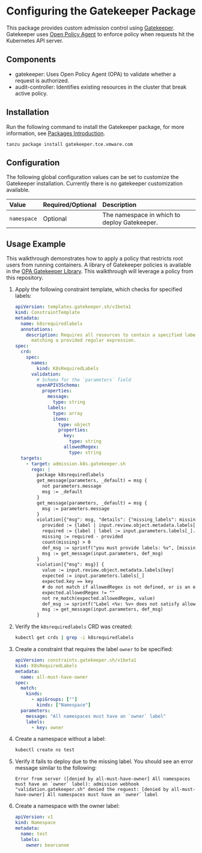 # Configuring the Gatekeeper Package

This package provides custom admission control using [Gatekeeper](https://github.com/open-policy-agent/gatekeeper). Gatekeeper uses [Open Policy Agent](https://www.openpolicyagent.org) to enforce policy when requests hit the Kubernetes API server.

## Components

* gatekeeper: Uses Open Policy Agent (OPA) to validate whether a request is
authorized.
* audit-controller: Identifies existing resources in the cluster that break
active policy.

## Installation
Run the following command to install the Gatekeeper package, for more information, see [Packages Introduction](packages-intro.md).

```shell
tanzu package install gatekeeper.tce.vmware.com
```

## Configuration

The following global configuration values can be set to customize the Gatekeeper installation. Currently there is no gatekeeper customization available.

| Value | Required/Optional | Description |
|:-------|:-------------------|:-------------|
| `namespace` | Optional | The namespace in which to deploy Gatekeeper. |

## Usage Example

This walkthrough demonstrates how to apply a policy that restricts root users
from running containers. A library of Gatekeeper policies is available in
the [OPA Gatekeeper Library](https://github.com/open-policy-agent/gatekeeper-library).
This walkthrough will leverage a policy from this repository.

1. Apply the following constraint template, which checks for specified labels:

    ```yaml
    apiVersion: templates.gatekeeper.sh/v1beta1
    kind: ConstraintTemplate
    metadata:
      name: k8srequiredlabels
      annotations:
        description: Requires all resources to contain a specified label with a value
          matching a provided regular expression.
    spec:
      crd:
        spec:
          names:
            kind: K8sRequiredLabels
          validation:
            # Schema for the `parameters` field
            openAPIV3Schema:
              properties:
                message:
                  type: string
                labels:
                  type: array
                  items:
                    type: object
                    properties:
                      key:
                        type: string
                      allowedRegex:
                        type: string
      targets:
        - target: admission.k8s.gatekeeper.sh
          rego: |
            package k8srequiredlabels
            get_message(parameters, _default) = msg {
              not parameters.message
              msg := _default
            }
            get_message(parameters, _default) = msg {
              msg := parameters.message
            }
            violation[{"msg": msg, "details": {"missing_labels": missing}}] {
              provided := {label | input.review.object.metadata.labels[label]}
              required := {label | label := input.parameters.labels[_].key}
              missing := required - provided
              count(missing) > 0
              def_msg := sprintf("you must provide labels: %v", [missing])
              msg := get_message(input.parameters, def_msg)
            }
            violation[{"msg": msg}] {
              value := input.review.object.metadata.labels[key]
              expected := input.parameters.labels[_]
              expected.key == key
              # do not match if allowedRegex is not defined, or is an empty string
              expected.allowedRegex != ""
              not re_match(expected.allowedRegex, value)
              def_msg := sprintf("Label <%v: %v> does not satisfy allowed regex: %v", [key, value, expected.allowedRegex])
              msg := get_message(input.parameters, def_msg)
            }
    ```

1. Verify the `k8srequiredlabels` CRD was created:

    ```sh
    kubectl get crds | grep -i k8srequiredlabels
    ```

1. Create a constraint that requires the label `owner` to be specified:

    ```yaml
    apiVersion: constraints.gatekeeper.sh/v1beta1
    kind: K8sRequiredLabels
    metadata:
      name: all-must-have-owner
    spec:
      match:
        kinds:
          - apiGroups: [""]
            kinds: ["Namespace"]
      parameters:
        message: "All namespaces must have an `owner` label"
        labels:
          - key: owner
    ```

1. Create a namespace without a label:

    ```sh
    kubectl create ns test
    ```

1. Verify it fails to deploy due to the missing label. You should see an error message similar to the following:

    ```text
    Error from server ([denied by all-must-have-owner] All namespaces must have an `owner` label): admission webhook "validation.gatekeeper.sh" denied the request: [denied by all-must-have-owner] All namespaces must have an `owner` label
    ```

1. Create a namespace with the owner label:

    ```yaml
    apiVersion: v1
    kind: Namespace
    metadata:
      name: test
      labels:
        owner: bearcanoe
    ```
